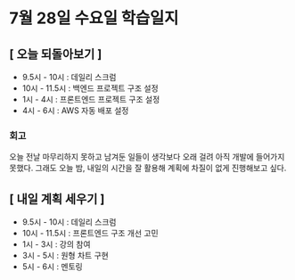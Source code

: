 # 7월 28일 수요일 학습일지

## [ 오늘 되돌아보기 ]

- 9.5시 - 10시 : 데일리 스크럼
- 10시 - 11.5시 : 백엔드 프로젝트 구조 설정
- 1시 - 4시 : 프론트엔드 프로젝트 구조 설정
- 4시 - 6시 : AWS 자동 배포 설정

### 회고

오늘 전날 마무리하지 못하고 남겨둔 일들이 생각보다 오래 걸려 아직 개발에 들어가지 못했다.
그래도 오늘 밤, 내일의 시간을 잘 활용해 계획에 차질이 없게 진행해보고 싶다.

## [ 내일 계획 세우기 ]

- 9.5시 - 10시 : 데일리 스크럼
- 10시 - 11.5시 : 프론트엔드 구조 개선 고민
- 1시 - 3시 : 강의 참여
- 3시 - 5시 : 원형 차트 구현 
- 5시 - 6시 : 멘토링
